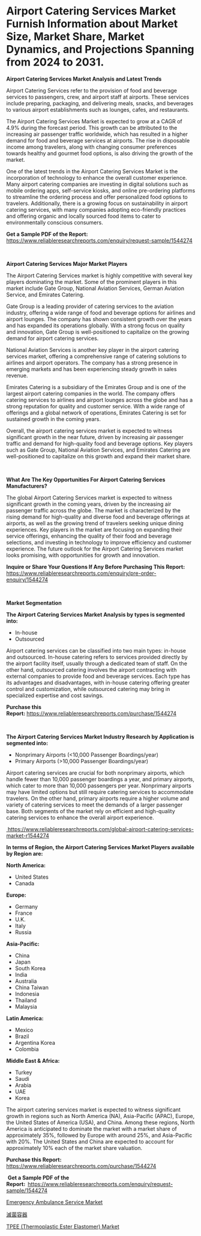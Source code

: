 <p><h1>Airport Catering Services Market Furnish Information about Market Size, Market Share, Market Dynamics, and Projections Spanning from 2024 to 2031.</h1></p><p><strong>Airport Catering Services Market Analysis and Latest Trends</strong></p>
<p><p>Airport Catering Services refer to the provision of food and beverage services to passengers, crew, and airport staff at airports. These services include preparing, packaging, and delivering meals, snacks, and beverages to various airport establishments such as lounges, cafes, and restaurants.</p><p>The Airport Catering Services Market is expected to grow at a CAGR of 4.9% during the forecast period. This growth can be attributed to the increasing air passenger traffic worldwide, which has resulted in a higher demand for food and beverage services at airports. The rise in disposable income among travelers, along with changing consumer preferences towards healthy and gourmet food options, is also driving the growth of the market.</p><p>One of the latest trends in the Airport Catering Services Market is the incorporation of technology to enhance the overall customer experience. Many airport catering companies are investing in digital solutions such as mobile ordering apps, self-service kiosks, and online pre-ordering platforms to streamline the ordering process and offer personalized food options to travelers. Additionally, there is a growing focus on sustainability in airport catering services, with many companies adopting eco-friendly practices and offering organic and locally sourced food items to cater to environmentally conscious consumers.</p></p>
<p><strong>Get a Sample PDF of the Report:&nbsp;</strong> <a href="https://www.reliableresearchreports.com/enquiry/request-sample/1544274">https://www.reliableresearchreports.com/enquiry/request-sample/1544274</a></p>
<p>&nbsp;</p>
<p><strong>Airport Catering Services Major Market Players</strong></p>
<p><p>The Airport Catering Services market is highly competitive with several key players dominating the market. Some of the prominent players in this market include Gate Group, National Aviation Services, German Aviation Service, and Emirates Catering. </p><p>Gate Group is a leading provider of catering services to the aviation industry, offering a wide range of food and beverage options for airlines and airport lounges. The company has shown consistent growth over the years and has expanded its operations globally. With a strong focus on quality and innovation, Gate Group is well-positioned to capitalize on the growing demand for airport catering services.</p><p>National Aviation Services is another key player in the airport catering services market, offering a comprehensive range of catering solutions to airlines and airport operators. The company has a strong presence in emerging markets and has been experiencing steady growth in sales revenue.</p><p>Emirates Catering is a subsidiary of the Emirates Group and is one of the largest airport catering companies in the world. The company offers catering services to airlines and airport lounges across the globe and has a strong reputation for quality and customer service. With a wide range of offerings and a global network of operations, Emirates Catering is set for sustained growth in the coming years.</p><p>Overall, the airport catering services market is expected to witness significant growth in the near future, driven by increasing air passenger traffic and demand for high-quality food and beverage options. Key players such as Gate Group, National Aviation Services, and Emirates Catering are well-positioned to capitalize on this growth and expand their market share.</p></p>
<p>&nbsp;</p>
<p><strong>What Are The Key Opportunities For Airport Catering Services Manufacturers?</strong></p>
<p><p>The global Airport Catering Services market is expected to witness significant growth in the coming years, driven by the increasing air passenger traffic across the globe. The market is characterized by the rising demand for high-quality and diverse food and beverage offerings at airports, as well as the growing trend of travelers seeking unique dining experiences. Key players in the market are focusing on expanding their service offerings, enhancing the quality of their food and beverage selections, and investing in technology to improve efficiency and customer experience. The future outlook for the Airport Catering Services market looks promising, with opportunities for growth and innovation.</p></p>
<p><strong>Inquire or Share Your Questions If Any Before Purchasing This Report:</strong> <a href="https://www.reliableresearchreports.com/enquiry/pre-order-enquiry/1544274">https://www.reliableresearchreports.com/enquiry/pre-order-enquiry/1544274</a></p>
<p>&nbsp;</p>
<p><strong>Market Segmentation</strong></p>
<p><strong>The Airport Catering Services Market Analysis by types is segmented into:</strong></p>
<p><ul><li>In-house</li><li>Outsourced</li></ul></p>
<p><p>Airport catering services can be classified into two main types: in-house and outsourced. In-house catering refers to services provided directly by the airport facility itself, usually through a dedicated team of staff. On the other hand, outsourced catering involves the airport contracting with external companies to provide food and beverage services. Each type has its advantages and disadvantages, with in-house catering offering greater control and customization, while outsourced catering may bring in specialized expertise and cost savings.</p></p>
<p><strong>Purchase this Report:&nbsp;</strong><a href="https://www.reliableresearchreports.com/purchase/1544274">https://www.reliableresearchreports.com/purchase/1544274</a></p>
<p>&nbsp;</p>
<p><strong>The Airport Catering Services Market Industry Research by Application is segmented into:</strong></p>
<p><ul><li>Nonprimary Airports (<10,000 Passenger Boardings/year)</li><li>Primary Airports (>10,000 Passenger Boardings/year)</li></ul></p>
<p><p>Airport catering services are crucial for both nonprimary airports, which handle fewer than 10,000 passenger boardings a year, and primary airports, which cater to more than 10,000 passengers per year. Nonprimary airports may have limited options but still require catering services to accommodate travelers. On the other hand, primary airports require a higher volume and variety of catering services to meet the demands of a larger passenger base. Both segments of the market rely on efficient and high-quality catering services to enhance the overall airport experience.</p></p>
<p><a href="https://www.reliableresearchreports.com/global-airport-catering-services-market-r1544274">&nbsp;https://www.reliableresearchreports.com/global-airport-catering-services-market-r1544274</a></p>
<p><strong>In terms of Region, the Airport Catering Services Market Players available by Region are:</strong></p>
<p>
    <p> <strong> North America: </strong>
        <ul>
            <li>United States</li>
            <li>Canada</li>
        </ul>
        </p> 
    <p> <strong> Europe: </strong>
        <ul>
            <li>Germany</li>
            <li>France</li>
            <li>U.K.</li>
            <li>Italy</li>
            <li>Russia</li>
        </ul>
        </p> 
    <p> <strong> Asia-Pacific: </strong>
        <ul>
            <li>China</li>
            <li>Japan</li>
            <li>South Korea</li>
            <li>India</li>
            <li>Australia</li>
            <li>China Taiwan</li>
            <li>Indonesia</li>
            <li>Thailand</li>
            <li>Malaysia</li>
        </ul>
        </p> 
    <p> <strong> Latin America: </strong>
        <ul>
            <li>Mexico</li>
            <li>Brazil</li>
            <li>Argentina Korea</li>
            <li>Colombia</li>
        </ul>
        </p> 
    <p> <strong> Middle East & Africa: </strong>
        <ul>
            <li>Turkey</li>
            <li>Saudi</li>
            <li>Arabia</li>
            <li>UAE</li>
            <li>Korea</li>
        </ul>
    </p>
    </p>
<p><p>The airport catering services market is expected to witness significant growth in regions such as North America (NA), Asia-Pacific (APAC), Europe, the United States of America (USA), and China. Among these regions, North America is anticipated to dominate the market with a market share of approximately 35%, followed by Europe with around 25%, and Asia-Pacific with 20%. The United States and China are expected to account for approximately 10% each of the market share valuation.</p></p>
<p><strong>Purchase this Report: </strong><a href="https://www.reliableresearchreports.com/purchase/1544274">https://www.reliableresearchreports.com/purchase/1544274</a></p>
<p>&nbsp;<strong>Get a Sample PDF of the Report:&nbsp;&nbsp;</strong><a href="https://www.reliableresearchreports.com/enquiry/request-sample/1544274">https://www.reliableresearchreports.com/enquiry/request-sample/1544274</a></p>
<p><strong></strong></p>
<p><p><a href="https://github.com/mabutironaldo/Market-Research-Report-List-4/blob/main/emergency-ambulance-service-market.md">Emergency Ambulance Service Market</a></p><p><a href="https://github.com/ihabdkwlxs948/Market-Research-Report-List-2/blob/main/655569159840.md">滅菌容器</a></p><p><a href="https://issuu.com/reportprime-2/docs/tpee-thermoplastic-ester-elastomer-market-size-203">TPEE (Thermoplastic Ester Elastomer) Market</a></p></p>